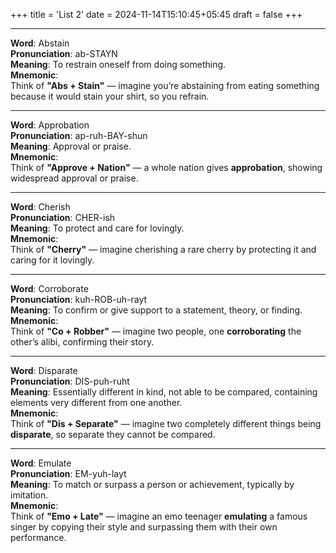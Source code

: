 +++
title = 'List 2'
date = 2024-11-14T15:10:45+05:45
draft = false
+++

---

**Word**: Abstain  
**Pronunciation**: ab-STAYN  
**Meaning**: To restrain oneself from doing something.  
**Mnemonic**:  
Think of **"Abs + Stain"** — imagine you’re abstaining from eating something because it would stain your shirt, so you refrain.

---

**Word**: Approbation  
**Pronunciation**: ap-ruh-BAY-shun  
**Meaning**: Approval or praise.  
**Mnemonic**:  
Think of **"Approve + Nation"** — a whole nation gives **approbation**, showing widespread approval or praise.

---

**Word**: Cherish  
**Pronunciation**: CHER-ish  
**Meaning**: To protect and care for lovingly.  
**Mnemonic**:  
Think of **"Cherry"** — imagine cherishing a rare cherry by protecting it and caring for it lovingly.

---

**Word**: Corroborate  
**Pronunciation**: kuh-ROB-uh-rayt  
**Meaning**: To confirm or give support to a statement, theory, or finding.  
**Mnemonic**:  
Think of **"Co + Robber"** — imagine two people, one **corroborating** the other’s alibi, confirming their story.

---

**Word**: Disparate  
**Pronunciation**: DIS-puh-ruht  
**Meaning**: Essentially different in kind, not able to be compared, containing elements very different from one another.  
**Mnemonic**:  
Think of **"Dis + Separate"** — imagine two completely different things being **disparate**, so separate they cannot be compared.

---

**Word**: Emulate  
**Pronunciation**: EM-yuh-layt  
**Meaning**: To match or surpass a person or achievement, typically by imitation.  
**Mnemonic**:  
Think of **"Emo + Late"** — imagine an emo teenager **emulating** a famous singer by copying their style and surpassing them with their own performance.